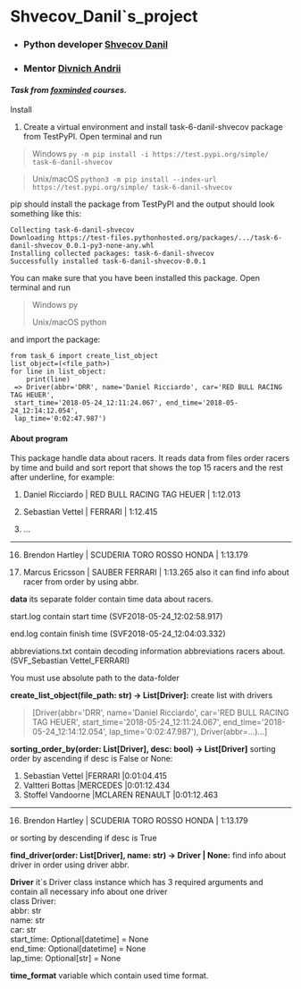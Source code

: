 # Shvecov_Danil`s_project

+ ### Python developer [Shvecov Danil](https://github.com/Danil1994)
+ ### Mentor [Divnich Andrii](https://github.com/DivnychAndrii)

#### *Task from [foxminded](https://lms.foxminded.com.ua/) courses.*

Install

1. Create a virtual environment and install task-6-danil-shvecov
   package from TestPyPI. Open terminal and run

> Windows ```py -m pip install -i https://test.pypi.org/simple/ task-6-danil-shvecov```

> Unix/macOS ```python3 -m pip install --index-url https://test.pypi.org/simple/ task-6-danil-shvecov```

pip should install the package from TestPyPI and the output should look something like this:

```
Collecting task-6-danil-shvecov
Downloading https://test-files.pythonhosted.org/packages/.../task-6-danil-shvecov_0.0.1-py3-none-any.whl
Installing collected packages: task-6-danil-shvecov
Successfully installed task-6-danil-shvecov-0.0.1
```

You can make sure that you have been installed this package. Open terminal
and run

> Windows py
>
> Unix/macOS python
>
and import the package:

```
from task_6 import create_list_object
list_object=(<file_path>)
for line in list_object:
    print(line)
 => Driver(abbr='DRR', name='Daniel Ricciardo', car='RED BULL RACING TAG HEUER', 
 start_time='2018-05-24_12:11:24.067', end_time='2018-05-24_12:14:12.054', 
 lap_time='0:02:47.987')

```

#### About program

This package handle data about racers.
It reads data from files order racers by time and build and sort report that
shows the top 15 racers and the rest after underline, for example:

1. Daniel Ricciardo | RED BULL RACING TAG HEUER | 1:12.013

2. Sebastian Vettel | FERRARI | 1:12.415

3. ...

------------------------------------------------------------------------

16. Brendon Hartley | SCUDERIA TORO ROSSO HONDA | 1:13.179

17. Marcus Ericsson | SAUBER FERRARI | 1:13.265
 also it can find info about racer from order by using abbr.


**data**  its separate folder contain time data about racers.

start.log contain start time (SVF2018-05-24_12:02:58.917)

end.log contain finish time (SVF2018-05-24_12:04:03.332)

abbreviations.txt contain decoding information abbreviations racers about.
(SVF_Sebastian Vettel_FERRARI)

You must use absolute path to the data-folder

**create_list_object(file_path: str) -> List[Driver]:** create list with drivers 
> [Driver(abbr='DRR', name='Daniel Ricciardo', 
> car='RED BULL RACING TAG HEUER', 
> start_time='2018-05-24_12:11:24.067', 
> end_time='2018-05-24_12:14:12.054', 
> lap_time='0:02:47.987'), Driver(abbr=...)...]


**sorting_order_by(order: List[Driver], desc: bool) -> List[Driver]** sorting order by ascending if
desc is False or None:
1. Sebastian Vettel  |FERRARI                   |0:01:04.415
2. Valtteri Bottas   |MERCEDES                  |0:01:12.434
3. Stoffel Vandoorne |MCLAREN RENAULT           |0:01:12.463
---------------------------------------------
16. Brendon Hartley | SCUDERIA TORO ROSSO HONDA | 1:13.179

or sorting by descending if desc is True

**find_driver(order: List[Driver], name: str) -> Driver | None:** find info about driver
in order using driver abbr.

**Driver** it`s Driver class instance which has 3 
required arguments and contain all necessary info
about one driver<br>
class Driver:<br>
    abbr: str<br>
    name: str<br>
    car: str<br>
    start_time: Optional[datetime] = None<br>
    end_time: Optional[datetime] = None<br>
    lap_time: Optional[str] = None<br>

**time_format** variable which contain used time format.